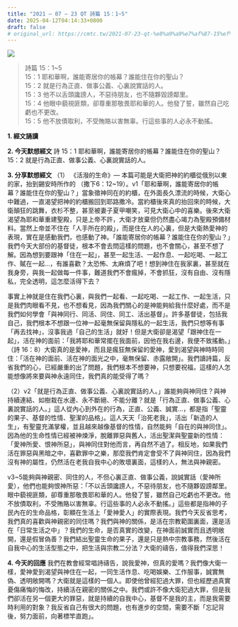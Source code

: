 ```yaml
---
title: "2021 – 07 – 23 QT 詩篇 15：1~5"
date: 2025-04-12T04:14:33+0800
draft: false
# original_url: https://cmtc.tw/2021-07-23-qt-%e8%a9%a9%e7%af%87-15%ef%bc%9a15
---
```


![](/images/qt.jpg)
> 詩篇 15：1\~5  
> 15：1 耶和華啊，誰能寄居你的帳幕？誰能住在你的聖山？  
> 15：2 就是行為正直、做事公義、心裏說實話的人。  
> 15：3 他不以舌頭讒謗人，不惡待朋友，也不隨夥毀謗鄰里。  
> 15：4 他眼中藐視匪類，卻尊重那敬畏耶和華的人。他發了誓，雖然自己吃虧也不更改。  
> 15：5 他不放債取利，不受賄賂以害無辜。行這些事的人必永不動搖。

**1. 經文誦讀**

**2.  今天默想經文**
詩 15：1 耶和華啊，誰能寄居你的帳幕？誰能住在你的聖山？  
15：2 就是行為正直、做事公義、心裏說實話的人。

**3. 分享默想經文**
（1） 《活潑的生命》— 本篇可能是大衛把神的約櫃從俄別以東的家，抬到錫安時所作的 （撒下6：12\~19）。v1「耶和華啊，誰能寄居你的帳幕？誰能住在你的聖山？」當象徵神同在的約櫃，在外面長久漂流的時候，大衛心中難過，一直渴望把神的約櫃搬回到耶路撒冷。當約櫃後來真的抬回來的時候，大衛顛狂的跳舞，衣杉不整，甚至被妻子夏甲嘲笑，可見大衛心中的喜樂。後來大衛渴望為耶和華重建聖殿，只是上帝不許，大衛才放棄但仍然盡心竭力為聖殿預備材料。當然上帝並不住在「人手所在的殿」，而是住在人的心裏，但是大衛熱愛神的表現，實在是感動我們，也感動了神。「誰能寄居你的帳幕？誰能住在你的聖山？」我們今天大部份的基督徒，根本不會去問這樣的問題，也不會關心，甚至不想了解。因為想到要跟神「住在一起」，甚至一起生活、一起作息、一起吃喝、一起工作、𧸐在一起…，有誰喜歡？太恐怖、太麻煩了吧！想到神住在我家裏，甚至就在我身旁，與我一起做每一件事，難道我們不會瘋掉，不會抓狂，沒有自由、沒有隱私，完全透明，這怎麼活得下去？

事實上神就是住在我們心裏，與我們一起看、一起吃喝、一起工作、一起生活，只是我們肉眼看不見，也不想看見，因為我們關心的是神能夠給我什麼好處，而不是我們如何學會「與神同行、同活、同住、同工、活出基督」。許多基督徒，包括我自己，我們根本不想跟一位神一起毫無保留與隱私的一起生活，我們只想等有事「再去找神」，沒事我過「自己的生活」就好！但是大衛卻是渴望「跟神住在一起」，活在神的面前：「我將耶和華常擺在我面前，因他在我右邊，我便不致搖動。」（詩 16：8）大衛真的是愛神，而且是瘋狂無保留的愛神，愛到渴望與神時時同住：「活在神的面前、活在神的面光之中，毫無保留、赤露敞開」。我們讀詩篇，反省我們的心，已經嚴重的出了問題，我們根本不想要神，只想要祝福，這樣的人怎能想像將來要與神永遠同住，我們真的能受得了嗎？

（2）v2「就是行為正直、做事公義、心裏說實話的人。」誰能夠與神同住？與神持續連結、如樹栽在水邊、永不斷絕、不能分離？就是「行為正直、做事公義、心裏說實話的人。」這人從內心到外在的行為，正直、公義、誠實…，都是指「聖靈的果子、基督的性情、聖潔的品格」。這人天天「治死老我」，活出「新造的人生」，有聖靈充滿掌權，並且越來越像基督的性情，自然能夠「自在的與神同住」。因為他的生命性情已經被神煉淨，脫離罪惡與舊人，活出聖潔與聖靈新的性情：「愛神所愛、恨神所惡」，與神同住對他而言，再自然不過了。相反地，如果我們活在罪惡與黑暗之中，喜歡罪中之樂，那麼我們肯定會受不了與神同住，因為我們沒有神的屬性，仍然活在老我自我中心的敗壞裏面，這樣的人，無法與神親密。

v3\~5能夠與神親密、同住的人，不但心裏正直、做事公義，說誠實話（愛神所愛），他們也能夠恨神所惡：「不以舌頭讒謗人，不惡待朋友，也不隨夥毀謗鄰里。眼中藐視匪類，卻尊重那敬畏耶和華的人。他發了誓，雖然自己吃虧也不更改。他不放債取利，不受賄賂以害無辜。行這些事的人必永不動搖。」這些都是指神的子民內在的生命品格，彰顯在生活上「愛神愛人」的實際表現。我們今天反省思考，我們真的喜歡與神親密的同住嗎？我們與神的關係，是活在宗教範圍裏面，還是活在「日常生活之中」？我們的生命，是否真實的改變，在神面前誠實而且透明敞開，還是假冒偽善？我們結出聖靈生命的果子，還是只是熱中宗教事務，然後活在自我中心的生活型態之中，把生活與宗教二分法？大衛的禱告，值得我們深思！

**4. 今天的回應**
我們在教會經常唱詩禱告，說我愛神，但真的愛嗎？我們像大衛一樣，愛神愛到渴望與神住在一起，一同生活作息、吃喝娛樂、工作服事，誠實無偽、透明敞開嗎？大衛就是這樣的一個人。即使他曾經犯過大罪，但也經歷過真實憂傷痛悔的悔改，持續活在親密的關係之中。我們或許不像大衛犯過大罪，但是我們卻活在另一個更大的罪惡，就是持續的自我中心，基督不是我的主，而是我需要時利用的對象？我反省自己有很大的問題，也有進步的空間，需要不斷「忘記背後，努力面前，向著標竿直跑」。
